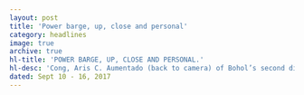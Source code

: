 ```yaml
---
layout: post
title: 'Power barge, up, close and personal'
category: headlines
image: true
archive: true
hl-title: 'POWER BARGE, UP, CLOSE AND PERSONAL.'
hl-desc: 'Cong, Aris C. Aumentado (back to camera) of Bohol’s second district takes a picture of the power barge SPC PB 104 docked at the Tapal Port in Ubay town last Friday. Until yesterday, the power barge remains to be energized as the mooring facilities have still to be completed leaving the province still dependent on the power supply from Leyte.'
dated: Sept 10 - 16, 2017
---
```

